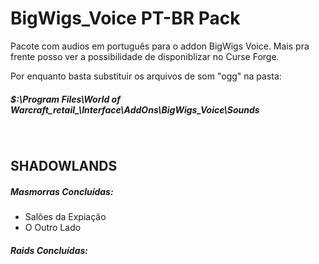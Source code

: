 # BigWigs_Voice PT-BR Pack
Pacote com audios em português para o addon BigWigs Voice. Mais pra frente posso ver a possibilidade de disponiblizar no Curse Forge.

Por enquanto basta substituir os arquivos de som "ogg" na pasta:
##### $:\Program Files\World of Warcraft\_retail_\Interface\AddOns\BigWigs_Voice\Sounds

<br>

## SHADOWLANDS
##### Masmorras Concluídas:
* Salões da Expiação
* O Outro Lado

##### Raids Concluídas:

